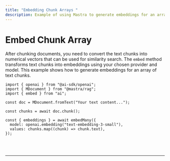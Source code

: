 ```yaml
---
title: "Embedding Chunk Arrays "
description: Example of using Mastra to generate embeddings for an array of text chunks for similarity search.
---
```


# Embed Chunk Array

After chunking documents, you need to convert the text chunks into numerical vectors that can be used for similarity search. The `embed` method transforms text chunks into embeddings using your chosen provider and model. This example shows how to generate embeddings for an array of text chunks.

```tsx copy
import { openai } from "@ai-sdk/openai";
import { MDocument } from "@mastra/rag";
import { embed } from "ai";

const doc = MDocument.fromText("Your text content...");

const chunks = await doc.chunk();

const { embeddings } = await embedMany({
  model: openai.embedding("text-embedding-3-small"),
  values: chunks.map((chunk) => chunk.text),
});
```

<br />
<br />
<hr className="dark:border-[#404040] border-gray-300" />
<br />
<br />
<GithubLink
  link={
    "https://github.com/mastra-ai/mastra/blob/main/examples/basics/rag/embed-chunk-array"
  }
/>
